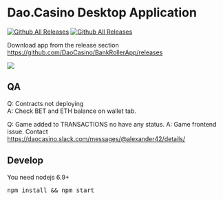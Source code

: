 # Dao.Casino Desktop Application
[![Github All Releases](https://img.shields.io/github/downloads/DaoCasino/BankRollerApp/total.svg)]()
[![Github All Releases](https://img.shields.io/github/release/DaoCasino/BankRollerApp/all.svg)]()

Download app from the release section https://github.com/DaoCasino/BankRollerApp/releases


<img src="https://raw.githubusercontent.com/DaoCasino/BankRollerApp/master/public/assets/img/mac_screenshot.png">

## QA
Q: Contracts not deploying <br>
A: Check BET and ETH balance on wallet tab.

Q: Game added to TRANSACTIONS no have any status.
A: Game frontend issue. Contact https://daocasino.slack.com/messages/@alexander42/details/ 


## Develop
You need nodejs 6.9+
<pre>npm install && npm start</pre>
